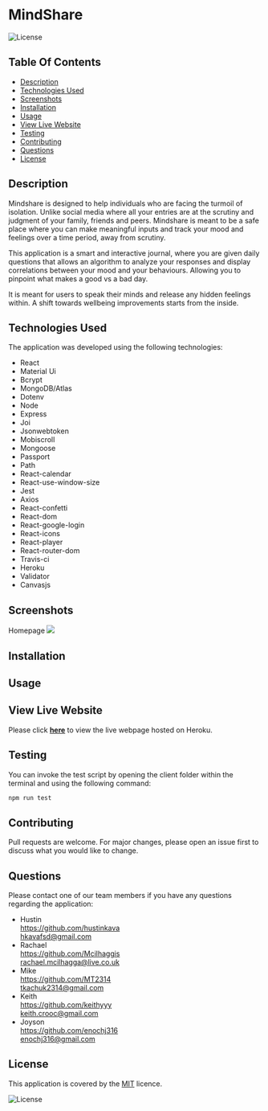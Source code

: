 # MindShare

![License](https://img.shields.io/badge/License%3A-MIT-darkgreen.svg)

## Table Of Contents
  - [Description](#description)
  - [Technologies Used](#technologies-used)
  - [Screenshots](#screenshots)
  - [Installation](#installation)
  - [Usage](#usage)
  - [View Live Website](#view-live-website)
  - [Testing](#testing)
  - [Contributing](#contributing)
  - [Questions](#questions)
  - [License](#license)

## Description
Mindshare is designed to help individuals who are facing the turmoil of isolation. Unlike social media where all your entries are at the scrutiny and judgment of your family,  friends and peers. Mindshare is meant to be a safe place where you can make meaningful inputs and track your mood and feelings over a time period, away from scrutiny.

This application is a smart and interactive journal, where you are given daily questions that allows an algorithm to analyze your responses and display correlations between your mood and your behaviours. Allowing you to pinpoint what makes a good vs a bad day. 

It is meant for users to speak their minds and release any hidden feelings within. A shift towards wellbeing improvements starts from the inside. 

## Technologies Used

The application was developed using the following technologies:

- React
- Material Ui
- Bcrypt
- MongoDB/Atlas
- Dotenv
- Node
- Express
- Joi
- Jsonwebtoken
- Mobiscroll
- Mongoose
- Passport
- Path
- React-calendar
- React-use-window-size
- Jest
- Axios
- React-confetti
- React-dom
- React-google-login
- React-icons
- React-player
- React-router-dom
- Travis-ci
- Heroku
- Validator
- Canvasjs


## Screenshots

Homepage 
![](insertpics)


## Installation


## Usage


## View Live Website  
Please click **[here](https://guarded-dusk-24354.herokuapp.com/)** to view the live webpage hosted on Heroku.

## Testing

You can invoke the test script by opening the client folder within the terminal and using the following command: 

```bash
npm run test 
```

## Contributing

Pull requests are welcome. For major changes, please open an issue first to discuss what you would like to change.

## Questions

Please contact one of our team members if you have any questions regarding the application:

- Hustin <br />
https://github.com/hustinkava <br />
hkavafsd@gmail.com <br />
- Rachael <br />
https://github.com/Mcilhaggis <br />
rachael.mcilhagga@live.co.uk <br />
- Mike <br />
https://github.com/MT2314 <br />
tkachuk2314@gmail.com <br />
- Keith <br />
https://github.com/keithyyy <br />
keith.crooc@gmail.com <br />
- Joyson <br />
https://github.com/enochj316 <br />
enochj316@gmail.com <br />


## License

This application is covered by the [MIT](https://choosealicense.com/licenses/mit/) licence.

![License](https://img.shields.io/badge/License%3A-MIT-darkgreen.svg)
